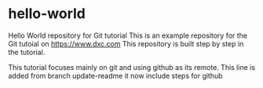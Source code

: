 # hello-world
Hello World repository for Git tutorial
This is an example repository for the Git tutoial on https://www.dxc.com
This repository is built step by step in the tutorial.

This tutorial focuses mainly on git and using github as its remote.
This line is added from branch update-readme
it now include steps for github
